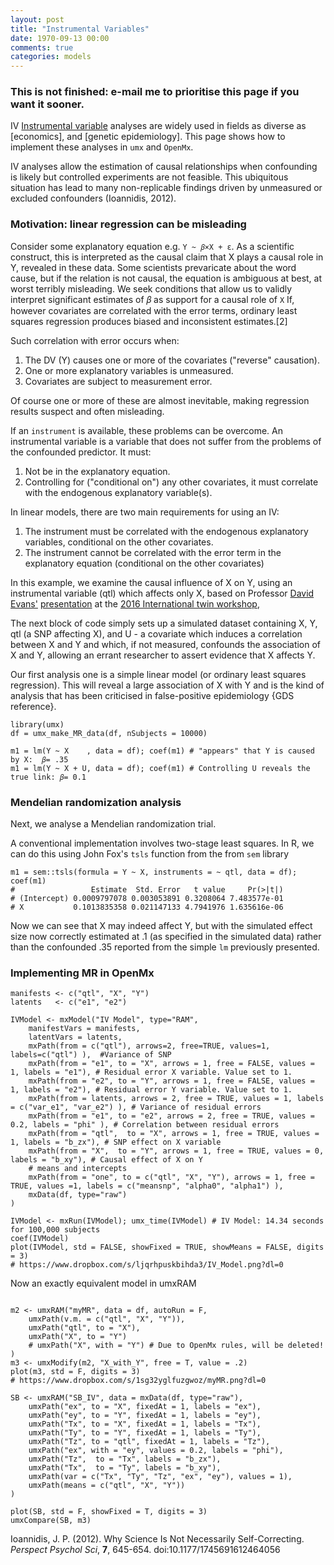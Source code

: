 ```yaml
---
layout: post
title: "Instrumental Variables"
date: 1970-09-13 00:00
comments: true
categories: models
---
```


### This is not finished: e-mail me to prioritise this page if you want it sooner.

IV [Instrumental variable](https://en.wikipedia.org/wiki/Instrumental_variable) analyses are widely used in fields as diverse as [economics], and [genetic epidemiology]. This page shows how to implement these analyses in `umx` and `OpenMx`.

IV analyses allow the estimation of causal relationships when confounding is likely but controlled experiments are not feasible. This ubiquitous situation has lead to many non-replicable findings driven by unmeasured or excluded confounders (Ioannidis, 2012).

### Motivation: linear regression can be misleading
Consider some explanatory equation e.g. `Y ~ 𝛽×X + ε`. As a scientific construct, this is interpreted as the causal claim that X plays a causal role in Y, revealed in these data. Some scientists prevaricate about the word cause, but if the relation is not causal, the equation is ambiguous at best, at worst terribly misleading. We seek conditions that allow us to validly interpret significant estimates of 𝛽 as support for a causal role of `X` If, however covariates are correlated with the error terms, ordinary least squares regression produces biased and inconsistent estimates.[2]

Such correlation with error occurs when:

1. The DV (Y) causes one or more of the covariates ("reverse" causation).
2. One or more explanatory variables is unmeasured.
3. Covariates are subject to measurement error.

Of course one or more of these are almost inevitable, making regression results suspect and often misleading.

If an `instrument` is available, these problems can be overcome. An instrumental variable is a variable that does not suffer from the problems of the confounded predictor. It must:

1. Not be in the explanatory equation.
2. Controlling for ("conditional on") any other covariates, it must correlate with the endogenous explanatory variable(s).

In linear models, there are two main requirements for using an IV:

1. The instrument must be correlated with the endogenous explanatory variables, conditional on the other covariates.
2. The instrument cannot be correlated with the error term in the explanatory equation (conditional on the other covariates)


In this example, we examine the causal influence of X on Y, using an instrumental variable (qtl) which affects only X, based on Professor [David Evans'](http://www.di.uq.edu.au/professor-david-evans) [presentation]() at the [2016 International twin workshop](), 

The next block of code simply sets up a simulated dataset containing X, Y, qtl (a SNP affecting X), and U - a covariate which induces a correlation between X and Y and which, if not measured, confounds the association of X and Y, allowing an errant researcher to assert evidence that X affects Y.

Our first analysis one is a simple linear model (or ordinary least squares regression). This will reveal a large association of X with Y and is the kind of analysis that has been criticised in false-positive epidemiology {GDS reference}.

```splus
library(umx)
df = umx_make_MR_data(df, nSubjects = 10000)

m1 = lm(Y ~ X    , data = df); coef(m1) # "appears" that Y is caused by X:  𝛽= .35
m1 = lm(Y ~ X + U, data = df); coef(m1) # Controlling U reveals the true link: 𝛽= 0.1

```

### Mendelian randomization analysis

Next, we analyse a Mendelian randomization trial.

A conventional implementation involves two-stage least squares. In R, we can do this using John Fox's `tsls` function from the from `sem` library

```splus
m1 = sem::tsls(formula = Y ~ X, instruments = ~ qtl, data = df); coef(m1)
#                 Estimate  Std. Error   t value     Pr(>|t|)
# (Intercept) 0.0009797078 0.003053891 0.3208064 7.483577e-01
# X           0.1013835358 0.021147133 4.7941976 1.635616e-06

```

Now we can see that X may indeed affect Y, but with the simulated effect size now correctly estimated at .1 (as specified in the simulated data) rather than the confounded .35 reported from the simple `lm` previously presented.

### Implementing MR in OpenMx

```splus
manifests <- c("qtl", "X", "Y")
latents   <- c("e1", "e2")

IVModel <- mxModel("IV Model", type="RAM",
	manifestVars = manifests,
	latentVars = latents,
	mxPath(from = c("qtl"), arrows=2, free=TRUE, values=1, labels=c("qtl") ),  #Variance of SNP 
	mxPath(from = "e1", to = "X", arrows = 1, free = FALSE, values = 1, labels = "e1"), # Residual error X variable. Value set to 1.
	mxPath(from = "e2", to = "Y", arrows = 1, free = FALSE, values = 1, labels = "e2"), # Residual error Y variable. Value set to 1.
	mxPath(from = latents, arrows = 2, free = TRUE, values = 1, labels = c("var_e1", "var_e2") ), # Variance of residual errors
	mxPath(from = "e1", to = "e2", arrows = 2, free = TRUE, values = 0.2, labels = "phi" ), # Correlation between residual errors
	mxPath(from = "qtl",  to = "X", arrows = 1, free = TRUE, values = 1, labels = "b_zx"), # SNP effect on X variable
	mxPath(from = "X",  to = "Y", arrows = 1, free = TRUE, values = 0, labels = "b_xy"), # Causal effect of X on Y
	# means and intercepts
	mxPath(from = "one", to = c("qtl", "X", "Y"), arrows = 1, free = TRUE, values =1, labels = c("meansnp", "alpha0", "alpha1") ),
	mxData(df, type="raw")
)

IVModel <- mxRun(IVModel); umx_time(IVModel) # IV Model: 14.34 seconds for 100,000 subjects
coef(IVModel)
plot(IVModel, std = FALSE, showFixed = TRUE, showMeans = FALSE, digits = 3)
# https://www.dropbox.com/s/ljqrhpuskbihda3/IV_Model.png?dl=0

```

Now an exactly equivalent model in umxRAM

```splus

m2 <- umxRAM("myMR", data = df, autoRun = F,
	umxPath(v.m. = c("qtl", "X", "Y")),
	umxPath("qtl", to = "X"),
	umxPath("X", to = "Y")
	# umxPath("X", with = "Y") # Due to OpenMx rules, will be deleted!
)
m3 <- umxModify(m2, "X_with_Y", free = T, value = .2)
plot(m3, std = F, digits = 3)
# https://www.dropbox.com/s/1sg32yglfuzgwoz/myMR.png?dl=0

SB <- umxRAM("SB_IV", data = mxData(df, type="raw"),
	umxPath("ex", to = "X", fixedAt = 1, labels = "ex"),
	umxPath("ey", to = "Y", fixedAt = 1, labels = "ey"),
	umxPath("Tx", to = "X", fixedAt = 1, labels = "Tx"),
	umxPath("Ty", to = "Y", fixedAt = 1, labels = "Ty"),
	umxPath("Tz", to = "qtl", fixedAt = 1, labels = "Tz"),
	umxPath("ex", with = "ey", values = 0.2, labels = "phi"),
	umxPath("Tz",  to = "Tx", labels = "b_zx"),
	umxPath("Tx",  to = "Ty", labels = "b_xy"),
	umxPath(var = c("Tx", "Ty", "Tz", "ex", "ey"), values = 1),
	umxPath(means = c("qtl", "X", "Y"))
)
 
plot(SB, std = F, showFixed = T, digits = 3)
umxCompare(SB, m3)

```

Ioannidis, J. P. (2012). Why Science Is Not Necessarily Self-Correcting. *Perspect Psychol Sci*, **7**, 645-654. doi:10.1177/1745691612464056
